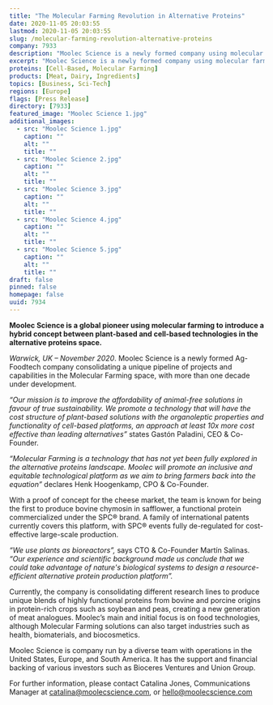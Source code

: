 ```yaml
---
title: "The Molecular Farming Revolution in Alternative Proteins"
date: 2020-11-05 20:03:55
lastmod: 2020-11-05 20:03:55
slug: /molecular-farming-revolution-alternative-proteins
company: 7933
description: "Moolec Science is a newly formed company using molecular farming to introduce a hybrid concept between plant-based and cell-based technologies in the alternative proteins space. With a proof of concept for the cheese market, the team is known for being the first to produce bovine chymosin in safflower, a functional protein commercialized under the SPC brand. A family of international patents currently covers this platform, with SPC events fully de-regulated for cost-effective large-scale production."
excerpt: "Moolec Science is a newly formed company using molecular farming to introduce a hybrid concept between plant-based and cell-based technologies in the alternative proteins space. With a proof of concept for the cheese market, the team is known for being the first to produce bovine chymosin in safflower, a functional protein commercialized under the SPC brand. A family of international patents currently covers this platform, with SPC events fully de-regulated for cost-effective large-scale production."
proteins: [Cell-Based, Molecular Farming]
products: [Meat, Dairy, Ingredients]
topics: [Business, Sci-Tech]
regions: [Europe]
flags: [Press Release]
directory: [7933]
featured_image: "Moolec Science 1.jpg"
additional_images:
  - src: "Moolec Science 1.jpg"
    caption: ""
    alt: ""
    title: ""
  - src: "Moolec Science 2.jpg"
    caption: ""
    alt: ""
    title: ""
  - src: "Moolec Science 3.jpg"
    caption: ""
    alt: ""
    title: ""
  - src: "Moolec Science 4.jpg"
    caption: ""
    alt: ""
    title: ""
  - src: "Moolec Science 5.jpg"
    caption: ""
    alt: ""
    title: ""
draft: false
pinned: false
homepage: false
uuid: 7934
---
```

<p><strong>Moolec Science is a global pioneer using molecular farming to introduce a hybrid concept between plant-based and cell-based technologies in the alternative proteins space.</strong></p>
<p><em>Warwick, UK – November 2020</em>. Moolec Science is a newly formed Ag-Foodtech company consolidating a unique pipeline of projects and capabilities in the Molecular Farming space, with more than one decade under development.</p>
<p><em>“Our mission is to improve the affordability of animal-free solutions in favour of true sustainability. We promote a technology that will have the cost structure of plant-based solutions with the organoleptic properties and functionality of cell-based platforms, an approach at least 10x more cost effective than leading alternatives” </em>states Gastón Paladini, CEO & Co-Founder.<em> </em></p>
<p><em>“Molecular Farming is a technology that has not yet been fully explored in the alternative proteins landscape. Moolec </em><em>will promote an inclusive and equitable technological platform as we aim to bring farmers back into the equation”</em> declares Henk Hoogenkamp, CPO & Co-Founder.</p>
<p>With a proof of concept for the cheese market, the team is known for being the first to produce bovine chymosin in safflower, a functional protein commercialized under the SPC® brand. A family of international patents currently covers this platform, with SPC® events fully de-regulated for cost-effective large-scale production.</p>
<p><em>“We use plants as bioreactors”,</em> says CTO & Co-Founder Martín Salinas. <em>“Our experience and scientific background made us conclude that we could take advantage of nature's biological systems to design a resource-efficient alternative protein production platform”. </em></p>
<p>Currently, the company is consolidating different research lines to produce unique blends of highly functional proteins from bovine and porcine origins in protein-rich crops such as soybean and peas, creating a new generation of meat analogues. Moolec’s main and initial focus is on food technologies, although Molecular Farming solutions can also target industries such as health, biomaterials, and biocosmetics.</p>
<p>Moolec Science is company run by a diverse team with operations in the United States, Europe, and South America. It has the support and financial backing of various investors such as Bioceres Ventures and Union Group.</p>
<p>For further information, please contact Catalina Jones, Communications Manager at <a href="mailto:catalina@moolecscience.com">catalina@moolecscience.com</a>, or <a href="mailto:hello@moolecscience.com">hello@moolecscience.com</a></p>
